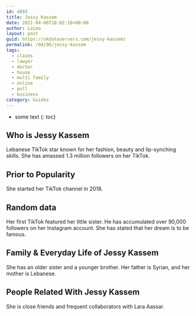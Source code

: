 ```yaml
---
id: 4893
title: Jessy Kassem
date: 2021-04-06T18:02:18+00:00
author: Laima
layout: post
guid: https://ukdataservers.com/jessy-kassem/
permalink: /04/06/jessy-kassem
tags:
  - claims
  - lawyer
  - doctor
  - house
  - multi family
  - online
  - poll
  - business
category: Guides
---
```


* some text
{: toc}


## Who is Jessy Kassem
                  
                  
                  
Lebanese TikTok star known for her fashion, beauty and lip-synching skills. She has amassed 1.3 million followers on her TikTok.
                  
              
            
              
            
                
                
                
## Prior to Popularity
                  
                  
                  
She started her TikTok channel in 2018. 
                  
              
            
              
            
                
                
                
## Random data
                  
                  
                  
Her first TikTok featured her little sister. He has accumulated over 90,000 followers on her Instagram account. She has stated that her dream is to be famous. 
                  
              
            
              
            
                
                
                
## Family & Everyday Life of Jessy Kassem
                  
                  
                  
She has an older sister and a younger brother. Her father is Syrian, and her mother is Lebanese. 
                  
              
            
              
            
                
                
                
## People Related With Jessy Kassem
                  
                  
                  
She is close friends and frequent collaborators with Lara Aassar.  
                  
              
            
              
            
                
              
            
              
              
            
            
              
            
          
          
          